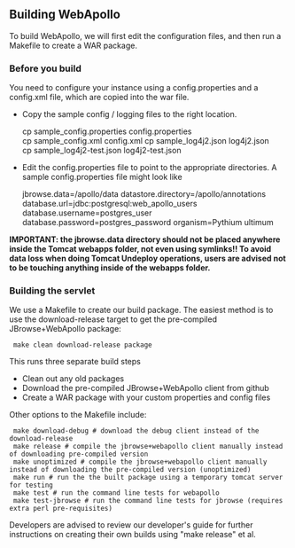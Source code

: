 Building WebApollo
--------------------

To build WebApollo, we will first edit the configuration files, and then run a Makefile to create a WAR package.

### Before you build

You need to configure your instance using a config.properties and a
config.xml file, which are copied into the war file.

-   Copy the sample config / logging files to the right location.

    cp sample_config.properties config.properties
    cp sample_config.xml config.xml
    cp sample_log4j2.json log4j2.json
    cp sample_log4j2-test.json log4j2-test.json

-   Edit the config.properties file to point to the appropriate directories. A sample config.properties file might look like
    
    jbrowse.data=/apollo/data
    datastore.directory=/apollo/annotations
    database.url=jdbc:postgresql:web_apollo_users
    database.username=postgres_user
    database.password=postgres_password
    organism=Pythium ultimum

**IMPORTANT: the jbrowse.data directory should not be placed
anywhere inside the Tomcat webapps folder, not even using
symlinks!! To avoid data loss when doing Tomcat Undeploy operations,
users are advised not to be touching anything inside of the webapps
folder.**

### Building the servlet

We use a Makefile to create our build package. The easiest method is to use the
download-release target to get the pre-compiled JBrowse+WebApollo package:

     make clean download-release package

This runs three separate build steps
- Clean out any old packages
- Download the pre-compiled JBrowse+WebApollo client from github
- Create a WAR package with your custom properties and config files

Other options to the Makefile include:

     make download-debug # download the debug client instead of the download-release
     make release # compile the jbrowse+webapollo client manually instead of downloading pre-compiled version
     make unoptimized # compile the jbrowse+webapollo client manually instead of downloading the pre-compiled version (unoptimized)
     make run # run the the built package using a temporary tomcat server for testing
     make test # run the command line tests for webapollo
     make test-jbrowse # run the command line tests for jbrowse (requires extra perl pre-requisites)

Developers are advised to review our developer's guide for further instructions on creating their own builds using "make release" et al.
